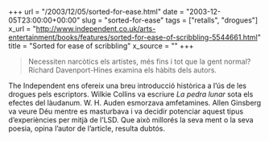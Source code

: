 +++
url = "/2003/12/05/sorted-for-ease.html"
date = "2003-12-05T23:00:00+00:00"
slug = "sorted-for-ease"
tags = ["retalls", "drogues"]
x_url = "http://www.independent.co.uk/arts-entertainment/books/features/sorted-for-ease-of-scribbling-5544661.html"
title = "Sorted for ease of scribbling"
x_source = ""
+++

					
> Necessiten narcòtics els artistes, més fins i tot que la gent normal? Richard Davenport-Hines examina els hàbits dels autors.

The Independent ens ofereix una breu introducció històrica a l’ús de les drogues pels escriptors. Wilkie Collins va escriure *La pedra lunar* sota els efectes del làudanum. W. H. Auden esmorzava amfetamines. Allen Ginsberg va veure Déu mentre es masturbava i va decidir potenciar aquest tipus d’experiències per mitjà de l’LSD. Que això millorés la seva ment o la seva poesia, opina l’autor de l’article, resulta dubtós.
